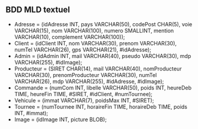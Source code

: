 ## BDD MLD textuel
* Adresse = (idAdresse INT, pays VARCHAR(50), codePost CHAR(5), voie VARCHAR(15), nom VARCHAR(100), numero SMALLINT, mention VARCHAR(10), complement VARCHAR(100));
* Client = (idClient INT, nom VARCHAR(30), prenom VARCHAR(30), numTel VARCHAR(26), gps VARCHAR(21), #idAdresse);
* Admin = (idAdmin INT, mail VARCHAR(40), pseudo VARCHAR(30), mdp VARCHAR(255), #idImage);
* Producteur = (SIRET CHAR(14), mail VARCHAR(40), nomProducteur VARCHAR(30), prenomProducteur VARCHAR(30), numTel VARCHAR(26), mdp VARCHAR(255), #idAdresse, #idImage);
* Commande = (numCom INT, libelle VARCHAR(50), poids INT, heureDeb TIME, heureFin TIME, #SIRET, #idClient, #numTournee);
* Vehicule = (immat VARCHAR(7), poidsMax INT, #SIRET);
* Tournee = (numTournee INT, horaireFin TIME, horaireDeb TIME, poids INT, #immat);
* Image = (idImage INT, picture BLOB);



